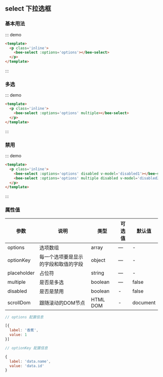 <script>
export default {
  data () {
    return {
      disabled1: 1,
      disabled2: [1, 2],
      options: [{
        label: '香蕉',
        value: 1
      }, {
        label: '苹果',
        value: 2
      }, {
        label: '梨',
        value: 3
      }, {
        label: '奇异果',
        value: 4
      }, {
        label: '榴莲',
        value: 5
      }, {
        label: '芒果',
        value: 6
      }, {
        label: '橘子',
        value: 7
      }, {
        label: '樱桃',
        value: 8
      }, {
        label: '柚子',
        value: 9
      }, {
        label: '西瓜',
        value: 10
      }, {
        label: '哈密瓜',
        value: 11
      }]
    }
  }
}
</script>
## select 下拉选框
 
### 基本用法

::: demo
``` html
<template>
  <p class='inline'>
    <bee-select :options='options'></bee-select>
  </p>
</template>
```
:::

### 多选

::: demo
``` html
<template>
  <p class='inline'>
    <bee-select :options='options' multiple></bee-select>
  </p>
</template>
```
:::

### 禁用

::: demo
``` html
<template>
  <p class='inline'>
    <bee-select :options='options' disabled v-model='disabled1'></bee-select> <br/> <br/>
    <bee-select :options='options' multiple disabled v-model='disabled2'></bee-select>
  </p>
</template>
```
:::

### 属性值


|参数|说明|类型|可选值|默认值|
|---|---|---|---|---|
|options|选项数组|array|—|-|
|optionKey|每一个选项要是显示的字段和取值的字段|object|—|-|
|placeholder|占位符|string|—|-|
|multiple|是否是多选|boolean|—|false|
|disabled|是否是禁用|boolean|-|false|
|scrollDom|跟随滚动的DOM节点|HTML DOM|-|document|

```js
// options 配置信息

[{
  label: '香蕉',
  value: 1
}]

// optionKey 配置信息

{
  label: 'data.name',
  value: 'data.id'
}
```